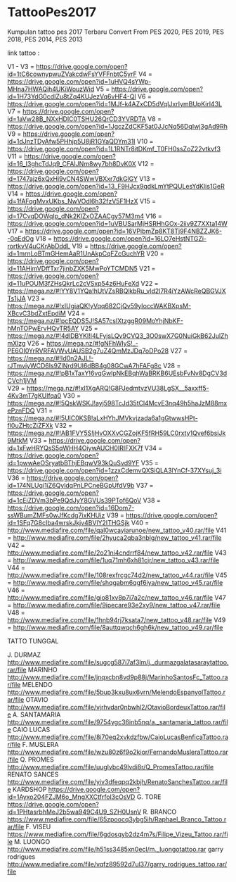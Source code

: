 # TattooPes2017
Kumpulan tattoo pes 2017 Terbaru Convert From PES 2020, PES 2019, PES 2018, PES 2014, PES 2013

link tattoo :

V1 - V3 = https://drive.google.com/open?id=1tC6cownypwuZVakcdwFsYVFFnbtC5yrF
V4      = https://drive.google.com/open?id=1uHVQ4sYWp-MHna7HWAQih4UKiWouzWid
V5      = https://drive.google.com/open?id=1H73YdG0cdIZu8tZq4KUJezVq6vHF4-Ql
V6      = https://drive.google.com/open?id=1MJf-k4AZxCD5dVqIJxrIymBUpKirl43L
V7      = https://drive.google.com/open?id=1aVw28B_NXxHDlC0TSHU26QrCD3YVRDTA
V8      = https://drive.google.com/open?id=1JgczZdCKF5at0JJcNq56DqIwj3gAd9Rh
V9      = https://drive.google.com/open?id=1dJnzTDyAfw5PHhjp5U8jR1GYaQDYm31I
V10     = https://drive.google.com/open?id=1L1RNTr8itDKmf_T0FH0ssZoZ22vtkvf3
V11     = https://drive.google.com/open?id=16_I3ghcTdJq9_CFAIJNm8wy7bh8DvK0X
V12     = https://drive.google.com/open?id=1747ajz6xQxHi9vCN4SWwVBXxr7dkGlGY
V13     = https://drive.google.com/open?id=13_F9HJcx9qdkLmYtPQULesYdKlis1GeR
V14     = https://drive.google.com/open?id=1fAFqgMvxUKbs_NwVOdl6h32fzV5F1HzX
V15     = https://drive.google.com/open?id=17CvqDOWqIp_dNk2KlZxOZAACgy57M3m4
V16     = https://drive.google.com/open?id=1uVBUSarMjHSRHhGOx-2iiv9Z7XXta14W
V17     = https://drive.google.com/open?id=16VPibmZp8KT8Tj9F4NBZZJK6--0qEdOg
V18     = https://drive.google.com/open?id=16LO7eHstNTGZi-rortkvV4uCKrAbDddL
V19     = https://drive.google.com/open?id=1mrnLoBTmGHemAaR1UnAkpCqFZcGuchYR
V20     = https://drive.google.com/open?id=11AHimVDffTxr7jinbZXK5MwPoYTCMDN5
V21     = https://drive.google.com/open?id=11uPOUM3fZHsQkrLc2cVSxp54z6HuFeXd
V22     = https://mega.nz/#!YY8V1YQa!hUtVZsRBQlkbRu_vld2l7R4iYzAWcReQBGVJXTs1jJA
V23     = https://mega.nz/#!xIUgiaQK!yVqq682CjQv59yIoccWAKBXpsM-XBcvC3bdZxtEpdiM
V24     = https://mega.nz/#!pcEQDS5J!SA57csIXtzggR09MoYhjNbKF-hMnTOPwErvHQvTR5AY
V25     = https://mega.nz/#!4dlDBYKI!l4LFyjsLQv9CVQ3_3O0swX7G0NuiGkB62JulZhmXlzg
V26     = https://mega.nz/#!gNFhWIyS!_-PE6OI0YrRVRFAVWvUAUSB2g7uZ4QmMzJDq7oDPo28
V27     = https://mega.nz/#!Id0n2AJL!-rJTmviyWCD6Is9ZlNrd9Ul6dBB4g08GCwA7hFAFg8c
V28     = https://mega.nz/#!pB1xTaxY!6vqGwlpNkEBqhWaBRKB6UEsbFvNv8DgCV3dCVch1jVM   
V29     = https://mega.nz/#!xI1XgARQ!G8PJedmtvzVU38LgSX__5axxff5-4Kv3mT7gKUlfqa0
V30     = https://mega.nz/#!5QskWSKJ!ayj598TcJd35tCl4McvE3nq49h5haJzM88mxePznFDQ
V31     = https://mega.nz/#!5UlC0KSB!aLxHYhJMVkvjzada6a1gGtwwsHPt-fl0uZHtcZiZFXk
V32     = https://mega.nz/#!AB1FVY5S!jHvOXXvCGZojKF5fRH59LC0rxty1Qvef6bsiJk9MtkM
V33     = https://drive.google.com/open?id=1xFwHRYQsS5qWHH4OiywAUCH0IRIFXK7f
V34     = https://drive.google.com/open?id=1pwwAeOSryatbBThjEBqwV93kQuSvd9YF
V35     = https://drive.google.com/open?id=1zzxCdemvQXSiQLA3lYnCf-37XYsuj_3i
V36     = https://drive.google.com/open?id=174NLUqi1iZ6QyldqPnLPCneBGpUfdV9b
V37     = https://drive.google.com/open?id=1cEiZDVm3bPe9QdJyY8GVUs39PTof6QoV
V38     = https://drive.google.com/open?id=16Dom7-ssWBumZMFs0wJfKcdg7ixKHUiz
V39     = https://drive.google.com/open?id=1SFq7G8cIba4wrskJkjv4BVlY2ITHGSjk
V40     = http://www.mediafire.com/file/qal0wcayiarunoe/new_tattoo_v40.rar/file
V41     = http://www.mediafire.com/file/2hyuca2qba3nblg/new_tattoo_v41.rar/file
V42     = http://www.mediafire.com/file/2o21ni4cndrrf84/new_tattoo_v42.rar/file
V43     = http://www.mediafire.com/file/1uq71mh6xh81cjr/new_tattoo_v43.rar/file
V44     = http://www.mediafire.com/file/108rexfrcgc74d2/new_tattoo_v44.rar/file
V45     = http://www.mediafire.com/file/shqgabm6qgf6iya/new_tattoo_v45.rar/file
V46     = http://www.mediafire.com/file/gio81xv8p7i7a2c/new_tattoo_v46.rar/file
V47     = http://www.mediafire.com/file/9ipecare93e2xy9/new_tattoo_v47.rar/file
V48     = http://www.mediafire.com/file/1hnb94rj7ksata7/new_tattoo_v48.rar/file
V49     = http://www.mediafire.com/file/8auttqwqch6gh6k/new_tattoo_v49.rar/file

TATTO TUNGGAL

J. DURMAZ           http://www.mediafire.com/file/sugcg587i7af3lm/j._durmazgalatasaraytattoo.rar/file
MARINHO             http://www.mediafire.com/file/jnqxcbn8vd9p88j/MarinhoSantosFc_Tattoo.rar/file
MELENDO             http://www.mediafire.com/file/5bup3kxu8ux6vrn/MelendoEspanyolTattoo.rar/file
OTAVIO              http://www.mediafire.com/file/vjrhvdar0nbwhl2/OtavioBordeuxTattoo.rar/file
A. SANTAMARIA       http://www.mediafire.com/file/9754ygc36inb5nq/a._santamaria_tattoo.rar/file
CAIO LUCAS          http://www.mediafire.com/file/8i70eq2xvkdzfbw/CaioLucasBenficaTattoo.rar/file
F. MUSLERA          http://www.mediafire.com/file/wzu80z6f9o2kior/FernandoMusleraTattoo.rar/file
Q. PROMES           http://www.mediafire.com/file/uuglvbc49lvdi8r/Q_PromesTattoo.rar/file
RENATO SANCES       http://www.mediafire.com/file/yiv3dfeqpq2kbjh/RenatoSanchesTattoo.rar/file
KARDSHOP            https://drive.google.com/open?id=1Ayxo204FZJM6o_MngXXCtfrfol3cOsVD
G. TORE             https://drive.google.com/open?id=1PHtasrbhMeJ2b5wa949C4U9_SZH0UsnV
R. BRANCO           https://www.mediafire.com/file/65zpoocq3ybg5ih/Raphael_Branco_Tattoo.rar/file
F. VISEU            https://www.mediafire.com/file/6gdosqyb2dz4m7s/Filipe_Vizeu_Tattoo.rar/file
M. LUONGO           http://www.mediafire.com/file/h51ss3485xn0ecl/m._luongotattoo.rar
garry rodrigues     http://www.mediafire.com/file/vqfz89592d7ul37/garry_rodrigues_tattoo.rar/file
